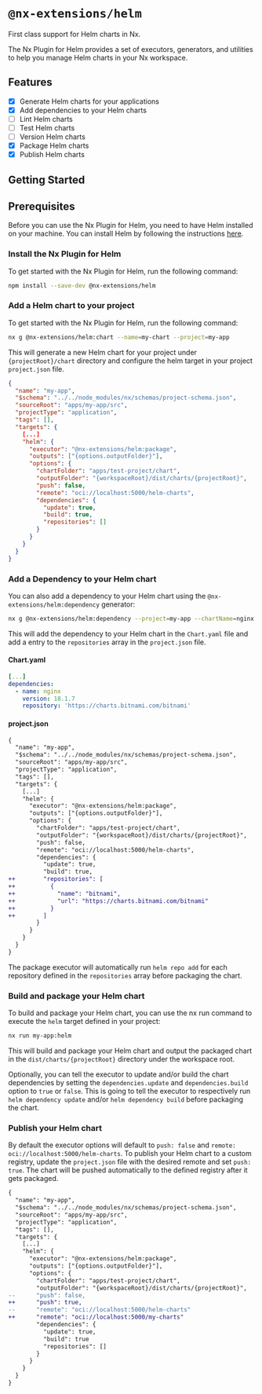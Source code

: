 # `@nx-extensions/helm`

First class support for Helm charts in Nx.

The Nx Plugin for Helm provides a set of executors, generators, and utilities to help you manage Helm charts in your Nx workspace.

## Features

- [x] Generate Helm charts for your applications
- [x] Add dependencies to your Helm charts
- [ ] Lint Helm charts
- [ ] Test Helm charts
- [ ] Version Helm charts
- [x] Package Helm charts
- [x] Publish Helm charts

## Getting Started

## Prerequisites

Before you can use the Nx Plugin for Helm, you need to have Helm installed on your machine. You can install Helm by following the instructions [here](https://helm.sh/docs/intro/install/).

### Install the Nx Plugin for Helm

To get started with the Nx Plugin for Helm, run the following command:

```bash
npm install --save-dev @nx-extensions/helm
```

### Add a Helm chart to your project

To get started with the Nx Plugin for Helm, run the following command:

```bash
nx g @nx-extensions/helm:chart --name=my-chart --project=my-app
```

This will generate a new Helm chart for your project under `{projectRoot}/chart` directory and configure the helm target in your project `project.json` file.

```json
{
  "name": "my-app",
  "$schema": "../../node_modules/nx/schemas/project-schema.json",
  "sourceRoot": "apps/my-app/src",
  "projectType": "application",
  "tags": [],
  "targets": {
    [...]
    "helm": {
      "executor": "@nx-extensions/helm:package",
      "outputs": ["{options.outputFolder}"],
      "options": {
        "chartFolder": "apps/test-project/chart",
        "outputFolder": "{workspaceRoot}/dist/charts/{projectRoot}",
        "push": false,
        "remote": "oci://localhost:5000/helm-charts",
        "dependencies": {
          "update": true,
          "build": true,
          "repositories": []
        }
      }
    }
  }
}
```

### Add a Dependency to your Helm chart

You can also add a dependency to your Helm chart using the `@nx-extensions/helm:dependency` generator:

```bash
nx g @nx-extensions/helm:dependency --project=my-app --chartName=nginx --chartVersion=18.7.1 --repository=https://charts.bitnami.com/bitnami --repositoryName=bitnami
```

This will add the dependency to your Helm chart in the `Chart.yaml` file and add a entry to the `repositories` array in the `project.json` file.

#### Chart.yaml

```yaml
[...]
dependencies:
  - name: nginx
    version: 18.1.7
    repository: 'https://charts.bitnami.com/bitnami'
```

#### project.json

```diff
{
  "name": "my-app",
  "$schema": "../../node_modules/nx/schemas/project-schema.json",
  "sourceRoot": "apps/my-app/src",
  "projectType": "application",
  "tags": [],
  "targets": {
    [...]
    "helm": {
      "executor": "@nx-extensions/helm:package",
      "outputs": ["{options.outputFolder}"],
      "options": {
        "chartFolder": "apps/test-project/chart",
        "outputFolder": "{workspaceRoot}/dist/charts/{projectRoot}",
        "push": false,
        "remote": "oci://localhost:5000/helm-charts",
        "dependencies": {
          "update": true,
          "build": true,
++        "repositories": [
++          {
++            "name": "bitnami",
++            "url": "https://charts.bitnami.com/bitnami"
++          }
++        ]
        }
      }
    }
  }
}
```

The package executor will automatically run `helm repo add` for each repository defined in the `repositories` array before packaging the chart.

### Build and package your Helm chart

To build and package your Helm chart, you can use the nx run command to execute the `helm` target defined in your project:

```bash
nx run my-app:helm
```

This will build and package your Helm chart and output the packaged chart in the `dist/charts/{projectRoot}` directory under the workspace root.

Optionally, you can tell the executor to update and/or build the chart dependencies by setting the `dependencies.update` and `dependencies.build` option to `true` or `false`. This is going to tell the executor to respectively run `helm dependency update` and/or `helm dependency build` before packaging the chart.

### Publish your Helm chart

By default the executor options will default to `push: false` and `remote: oci://localhost:5000/helm-charts`. To publish your Helm chart to a custom registry, update the `project.json` file with the desired remote and set `push: true`. The chart will be pushed automatically to the defined registry after it gets packaged.

```diff
{
  "name": "my-app",
  "$schema": "../../node_modules/nx/schemas/project-schema.json",
  "sourceRoot": "apps/my-app/src",
  "projectType": "application",
  "tags": [],
  "targets": {
    [...]
    "helm": {
      "executor": "@nx-extensions/helm:package",
      "outputs": ["{options.outputFolder}"],
      "options": {
        "chartFolder": "apps/test-project/chart",
        "outputFolder": "{workspaceRoot}/dist/charts/{projectRoot}",
--      "push": false,
++      "push": true,
--      "remote": "oci://localhost:5000/helm-charts"
++      "remote": "oci://localhost:5000/my-charts"
        "dependencies": {
          "update": true,
          "build": true
          "repositories": []
        }
      }
    }
  }
}
```

